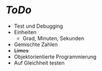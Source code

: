 # *ToDo* #
* Test und Debugging
* Einheiten
    * Grad, Minuten, Sekunden
* Gemischte Zahlen
* <s>Limes</s>
* Objektorientierte Programmierung
* Auf Gleichheit testen